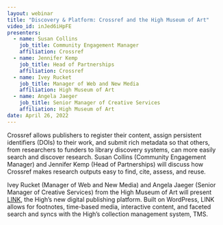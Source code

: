 ```yaml
---
layout: webinar
title: "Discovery & Platform: Crossref and the High Museum of Art"
video_id: inJed6iHpFE
presenters:
  - name: Susan Collins
    job_title: Community Engagement Manager
    affiliation: Crossref
  - name: Jennifer Kemp
    job_title: Head of Partnerships
    affiliation: Crossref
  - name: Ivey Rucket
    job_title: Manager of Web and New Media
    affiliation: High Museum of Art
  - name: Angela Jaeger
    job_title: Senior Manager of Creative Services
    affiliation: High Museum of Art
date: April 26, 2022
---
```

Crossref allows publishers to register their content, assign persistent identifiers (DOIs) to their work, and submit rich metadata so that others, from researchers to funders to library discovery systems, can more easily search and discover research. Susan Collins (Community Engagement Manager) and Jennifer Kemp (Head of Partnerships) will discuss how Crossref makes research outputs easy to find, cite, assess, and reuse. 

Ivey Rucket (Manager of Web and New Media) and Angela Jaeger (Senior Manager of Creative Services) from the High Museum of Art will present [LINK](https://high.org/link/), the High’s new digital publishing platform. Built on WordPress, LINK allows for footnotes, time-based media, interactive content, and faceted search and syncs with the High’s collection management system, TMS.
